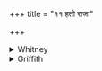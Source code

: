 +++
title = "११ हतो राजा"

+++

<details><summary>Whitney</summary>

### Translation
11. Slain is the king of the worms, also the chief of them is slain;  
slain is the worm, having its mother slain, its brother slain, its  
sister slain.

### Notes
</details>

<details><summary>Griffith</summary>

Destroyed are his dependants, who those dwell around him are destroyed, And all the worms that seem to be the little ones are done to death
</details>

